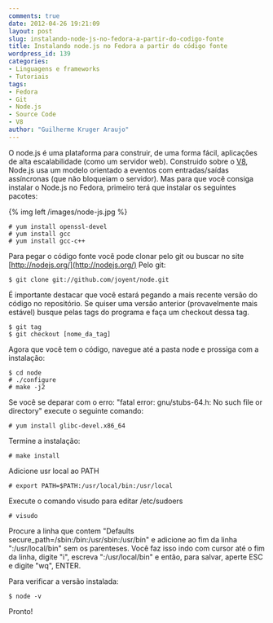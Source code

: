 ```yaml
---
comments: true
date: 2012-04-26 19:21:09
layout: post
slug: instalando-node-js-no-fedora-a-partir-do-codigo-fonte
title: Instalando node.js no Fedora a partir do código fonte
wordpress_id: 139
categories:
- Linguagens e frameworks
- Tutoriais
tags:
- Fedora
- Git
- Node.js
- Source Code
- V8
author: "Guilherme Kruger Araujo"
---
```


O node.js é uma plataforma para construir, de uma forma fácil, aplicações de alta escalabilidade (como um servidor web). Construido sobre o [V8](http://pt.wikipedia.org/wiki/V8_%28JavaScript%29), Node.js usa um modelo orientado a eventos com entradas/saídas assíncronas (que não bloqueiam o servidor). Mas para que você consiga instalar o Node.js no Fedora, primeiro terá que instalar os seguintes pacotes:
    
{% img left /images/node-js.jpg %}

    # yum install openssl-devel
    # yum install gcc
    # yum install gcc-c++


Para pegar o código fonte você pode clonar pelo git ou buscar no site [http://nodejs.org/](http://nodejs.org/)
Pelo git:

    
    $ git clone git://github.com/joyent/node.git


É importante destacar que você estará pegando a mais recente versão do código no repositório. Se quiser uma versão anterior (provavelmente mais estável) busque pelas tags do programa e faça um checkout dessa tag.

    
    $ git tag
    $ git checkout [nome_da_tag]


Agora que você tem o código, navegue até a pasta node e prossiga com a instalação:

    
    $ cd node
    # ./configure
    # make -j2

Se você se deparar com o erro: "fatal error: gnu/stubs-64.h: No such file or directory" execute o seguinte comando:

    
    # yum install glibc-devel.x86_64


Termine a instalação:

    
    # make install


Adicione usr local ao PATH

    
    # export PATH=$PATH:/usr/local/bin:/usr/local


Execute o comando visudo para editar /etc/sudoers

    
    # visudo


Procure a linha que contem "Defaults secure_path=/sbin:/bin:/usr/sbin:/usr/bin" e adicione ao fim da linha ":/usr/local/bin" sem os parenteses. Você faz isso indo com cursor até o fim da linha, digite "i", escreva ":/usr/local/bin" e então, para salvar, aperte ESC e digite "wq", ENTER.

Para verificar a versão instalada:

    
    $ node -v


Pronto!
